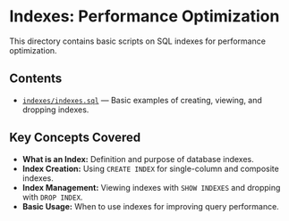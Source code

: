 # Indexes: Performance Optimization

This directory contains basic scripts on SQL indexes for performance optimization.

## Contents

- [`indexes/indexes.sql`](indexes/indexes.sql) — Basic examples of creating, viewing, and dropping indexes.

## Key Concepts Covered

- **What is an Index:** Definition and purpose of database indexes.
- **Index Creation:** Using `CREATE INDEX` for single-column and composite indexes.
- **Index Management:** Viewing indexes with `SHOW INDEXES` and dropping with `DROP INDEX`.
- **Basic Usage:** When to use indexes for improving query performance.
